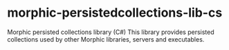 # morphic-persistedcollections-lib-cs
Morphic persisted collections library (C#)
This library provides persisted collections used by other Morphic libraries, servers and executables.